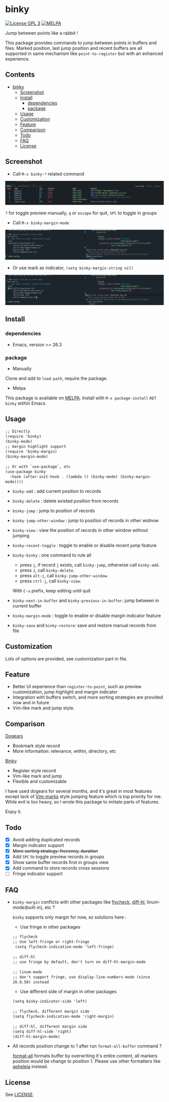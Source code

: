 # binky

[![License GPL 3](https://img.shields.io/badge/license-GPL_3-green.svg?style=flat)](LICENSE)
[![MELPA](http://melpa.org/packages/binky-badge.svg)](http://melpa.org/#/binky)

Jump between points like a rabbit !

This package provides commands to jump between points in buffers and files.
Marked position, last jump position and recent buffers are all supported in
same mechanism like `point-to-register` but with an enhanced experience.

<!-- markdown-toc start -->

## Contents

- [binky](#binky)
  - [Screenshot](#screenshot)
  - [Install](#install)
    - [dependencies](#dependencies)
    - [package](#package)
  - [Usage](#usage)
  - [Customization](#customization)
  - [Feature](#feature)
  - [Comparison](#comparison)
  - [Todo](#todo)
  - [FAQ](#faq)
  - [License](#license)

<!-- markdown-toc end -->

## Screenshot

- Call `M-x binky-*` related command

![binky with preview](image/binky-preview.jpg)

`?` for toggle preview manually, `q` or `escape` for quit, `SPC` to toggle in groups

- Call `M-x binky-margin-mode`

![margin with sign](image/margin-with-sign.png)

- Or use mark as indicator, `(setq binky-margin-string nil)`

![margin with mark](image/margin-with-mark.png)

## Install

### dependencies

- Emacs, version >= 26.3

### package

- Manually

Clone and add to `load-path`, require the package.

- Melpa

This package is available on [MELPA].
Install with `M-x package-install` `RET` `binky` within Emacs.

## Usage

```elisp
;; Directly
(require 'binky)
(binky-mode)
;; margin highlight support
(require 'binky-margin)
(binky-margin-mode)

;; Or with `use-package`, etc
(use-package binky
  :hook (after-init-hook . (lambda () (binky-mode) (binky-margin-mode))))
```

- `binky-add` : add current position to records

- `binky-delete` : delete existed position from records

- `binky-jump` : jump to position of records

- `binky-jump-other-window` : jump to position of records in other widnow

- `binky-view` : view the position of records in other window without jumping

- `binky-recent-toggle` : toggle to enable or disable recent jump feature

- `binky-binky` : one command to rule all

  - press `j`, if record `j` exists, call `binky-jump`, otherwise call `binky-add`.
  - press `J`, call `binky-delete`.
  - press `alt-j`, call `binky-jump-other-window`.
  - press `ctrl-j`, call `binky-view`.

  With `C-u` prefix, keep editing until quit

- `binky-next-in-buffer` and `binky-previous-in-buffer`: jump between in current buffer

- `binky-margin-mode` : toggle to enable or disable margin indicator feature

- `binky-save` and `binky-restore`: save and restore manual records from file

## Customization

Lots of options are provided, see customization part in file.

## Feature

- Better UI experience than `register-to-point`, such as preview customization, jump highlight and margin indicator
- Integration with buffers switch, and more sorting strategies are provided now and in future
- Vim-like mark and jump style.

## Comparison

[Dogears](https://github.com/alphapapa/dogears.el)

- Bookmark style record
- More information: relevance, within, directory, etc

[Binky](https://github.com/liuyinz/binky.el)

- Register style record
- Vim-like mark and jump
- Flexible and customizable

I have used dogears for several months, and it's great in most features except lack of [Vim-marks](https://vim.fandom.com/wiki/Using_marks) style jumping feature 
which is top priority for me. While evil is too heavy, so I wrote this package to imitate parts of features.

Enjoy it.

## Todo

- [x] Avoid adding duplicated records
- [x] Margin indicator support
- [x] ~~More sorting strategy: frecency, duration~~
- [x] Add `SPC` to toggle preview records in groups
- [x] Show same buffer records first in groups view
- [x] Add command to store records cross sessions
- [ ] Fringe indicator support

## FAQ

- `binky-margin` conflicts with other packages like [flycheck](https://github.com/flycheck/flycheck), [diff-hl](https://github.com/dgutov/diff-hl), linum-mode(built-in), etc ?

  `binky` supports only margin for now, so solutions here :

  - Use fringe in other packages

  ```elisp
  ;; flycheck
  ;; Use left-fringe or right-fringe
   (setq flycheck-indication-mode 'left-fringe)

  ;; diff-hl
  ;; use fringe by default, don't turn on diff-hl-margin-mode

  ;; linum-mode
  ;; don't support fringe, use display-line-numbers-mode (since 26.0.50) instead
  ```

  - Use different side of margin in other packages

  ```elisp
  (setq binky-indicator-side 'left)

  ;; flycheck, different margin side
  (setq flycheck-indication-mode 'right-margin)

  ;; diff-hl, different margin side
  (setq diff-hl-side 'right)
  (diff-hl-margin-mode)
  ```

- All records position change to 1 after run `format-all-buffer` command ?

  [format-all](https://github.com/lassik/emacs-format-all-the-code) formats buffer by overwriting it's entire content, all markers position would be change to position 1. Please use other formatters like [apheleia](https://github.com/radian-software/apheleia) instead.

## License

See [LICENSE](LICENSE).

[melpa]: http://melpa.org/#/binky
